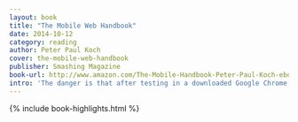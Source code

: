 ```yaml
---
layout: book
title: "The Mobile Web Handbook"
date: 2014-10-12
category: reading
author: Peter Paul Koch
cover: the-mobile-web-handbook
publisher: Smashing Magazine
book-url: http://www.amazon.com/The-Mobile-Handbook-Peter-Paul-Koch-ebook/dp/B00O3EK216
intro: 'The danger is that after testing in a downloaded Google Chrome, web developers may think they’ve covered all modern Android devices. That’s not true. Your downloaded Google Chrome only tells you something about Google devices and other downloaded Google Chromes, and not about Samsung Chrome or Amazon Silk or possible future Chromium-based browsers.'
---
```


{% include book-highlights.html %}

